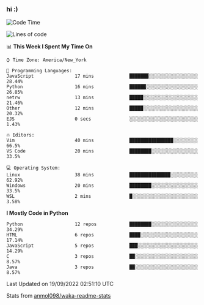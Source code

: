 ### hi :)

<!--START_SECTION:waka-->
![Code Time](http://img.shields.io/badge/Code%20Time-937%20hrs%2047%20mins-blue)

![Lines of code](https://img.shields.io/badge/From%20Hello%20World%20I%27ve%20Written-599%20Thousand%20lines%20of%20code-blue)

📊 **This Week I Spent My Time On** 

```text
⌚︎ Time Zone: America/New_York

💬 Programming Languages: 
JavaScript               17 mins             ███████░░░░░░░░░░░░░░░░░░   28.44% 
Python                   16 mins             ██████░░░░░░░░░░░░░░░░░░░   26.85% 
netrw                    13 mins             █████░░░░░░░░░░░░░░░░░░░░   21.46% 
Other                    12 mins             █████░░░░░░░░░░░░░░░░░░░░   20.32% 
EJS                      0 secs              ░░░░░░░░░░░░░░░░░░░░░░░░░   1.43%

🔥 Editors: 
Vim                      40 mins             ████████████████░░░░░░░░░   66.5% 
VS Code                  20 mins             ████████░░░░░░░░░░░░░░░░░   33.5%

💻 Operating System: 
Linux                    38 mins             ███████████████░░░░░░░░░░   62.92% 
Windows                  20 mins             ████████░░░░░░░░░░░░░░░░░   33.5% 
WSL                      2 mins              █░░░░░░░░░░░░░░░░░░░░░░░░   3.58%

```

**I Mostly Code in Python** 

```text
Python                   12 repos            ████████░░░░░░░░░░░░░░░░░   34.29% 
HTML                     6 repos             ████░░░░░░░░░░░░░░░░░░░░░   17.14% 
JavaScript               5 repos             ███░░░░░░░░░░░░░░░░░░░░░░   14.29% 
C                        3 repos             ██░░░░░░░░░░░░░░░░░░░░░░░   8.57% 
Java                     3 repos             ██░░░░░░░░░░░░░░░░░░░░░░░   8.57%

```



 Last Updated on 19/09/2022 02:51:10 UTC
<!--END_SECTION:waka-->

Stats from [anmol098/waka-readme-stats](https://github.com/anmol098/waka-readme-stats)